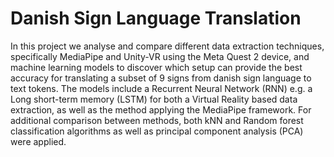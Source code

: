 # Danish Sign Language Translation

In this project we analyse and compare different data extraction techniques, specifically MediaPipe and Unity-VR using the Meta Quest 2 device, and machine learning models to discover which setup can provide the best accuracy for translating a subset of 9 signs from danish sign language to text tokens. 
The models include a Recurrent Neural Network (RNN) e.g. a Long short-term memory (LSTM) for both a Virtual Reality based data extraction, as well as the method applying the MediaPipe framework. For additional comparison between methods, both kNN and Random forest classification algorithms as well as principal component analysis (PCA) were applied.